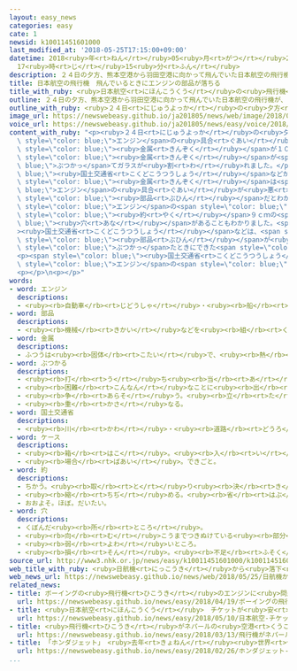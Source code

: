 ```yaml
---
layout: easy_news
categories: easy
cate: 1
newsid: k10011451601000
last_modified_at: '2018-05-25T17:15:00+09:00'
datetime: 2018<ruby>年<rt>ねん</rt></ruby>05<ruby>月<rt>がつ</rt></ruby>25<ruby>日<rt>にち</rt></ruby>
  17<ruby>時<rt>じ</rt></ruby>15<ruby>分<rt>ふん</rt></ruby>
description: ２４日の夕方、熊本空港から羽田空港に向かって飛んでいた日本航空の飛行機が、エンジンの具合が悪くなって熊本空港に戻りました。
title: 日本航空の飛行機　飛んでいるときにエンジンの部品が落ちる
title_with_ruby: <ruby>日本航空<rt>にほんこうくう</rt></ruby>の<ruby>飛行機<rt>ひこうき</rt></ruby>　<ruby>飛<rt>と</rt></ruby>んでいるときにエンジンの<ruby>部品<rt>ぶひん</rt></ruby>が<ruby>落<rt>お</rt></ruby>ちる
outline: ２４日の夕方、熊本空港から羽田空港に向かって飛んでいた日本航空の飛行機が、エンジンの具合が悪くなって熊本空港に戻りました。
outline_with_ruby: <ruby>２４日<rt>にじゅうよっか</rt></ruby>の<ruby>夕方<rt>ゆうがた</rt></ruby>、<ruby>熊本<rt>くまもと</rt></ruby><ruby>空港<rt>くうこう</rt></ruby>から<ruby>羽田<rt>はねだ</rt></ruby><ruby>空港<rt>くうこう</rt></ruby>に<ruby>向<rt>む</rt></ruby>かって<ruby>飛<rt>と</rt></ruby>んでいた<ruby>日本航空<rt>にほんこうくう</rt></ruby>の<ruby>飛行機<rt>ひこうき</rt></ruby>が、エンジンの<ruby>具合<rt>ぐあい</rt></ruby>が<ruby>悪<rt>わる</rt></ruby>くなって<ruby>熊本<rt>くまもと</rt></ruby><ruby>空港<rt>くうこう</rt></ruby>に<ruby>戻<rt>もど</rt></ruby>りました。
image_url: https://newswebeasy.github.io/ja201805/news/web/image/2018/05/25/K10011451601_1805250510_1805250513_01_03.jpg
voice_url: https://newswebeasy.github.io/ja201805/news/easy/voice/2018/05/25/k10011451601000.mp4
content_with_ruby: "<p><ruby>２４日<rt>にじゅうよっか</rt></ruby>の<ruby>夕方<rt>ゆうがた</rt></ruby>、<ruby>熊本<rt>くまもと</rt></ruby><ruby>空港<rt>くうこう</rt></ruby>から<ruby>羽田<rt>はねだ</rt></ruby><ruby>空港<rt>くうこう</rt></ruby>に<ruby>向<rt>む</rt></ruby>かって<ruby>飛<rt>と</rt></ruby>んでいた<ruby>日本航空<rt>にほんこうくう</rt></ruby>の<ruby>飛行機<rt>ひこうき</rt></ruby>が、<span\
  \ style=\"color: blue;\">エンジン</span>の<ruby>具合<rt>ぐあい</rt></ruby>が<ruby>悪<rt>わる</rt></ruby>くなって<ruby>熊本<rt>くまもと</rt></ruby><ruby>空港<rt>くうこう</rt></ruby>に<ruby>戻<rt>もど</rt></ruby>りました。<ruby>熊本<rt>くまもと</rt></ruby><ruby>空港<rt>くうこう</rt></ruby>の<ruby>近<rt>ちか</rt></ruby>くでは、<ruby>小<rt>ちい</rt></ruby>さな<span\
  \ style=\"color: blue;\"><ruby>金属<rt>きんぞく</rt></ruby></span>が１０の<ruby>場所<rt>ばしょ</rt></ruby>に<ruby>落<rt>お</rt></ruby>ちていました。<ruby>熊本県<rt>くまもとけん</rt></ruby><ruby>益城<rt>ましき</rt></ruby><ruby>町<rt>まち</rt></ruby>の<ruby>病院<rt>びょういん</rt></ruby>では、<ruby>窓<rt>まど</rt></ruby>に<span\
  \ style=\"color: blue;\"><ruby>金属<rt>きんぞく</rt></ruby></span>が<span style=\"color:\
  \ blue;\">ぶつかっ</span>てガラスが<ruby>割<rt>わ</rt></ruby>れました。</p>\n<p><span style=\"color:\
  \ blue;\"><ruby>国土交通省<rt>こくどこうつうしょう</rt></ruby></span>などが<ruby>調<rt>しら</rt></ruby>べると、<ruby>落<rt>お</rt></ruby>ちていた<span\
  \ style=\"color: blue;\"><ruby>金属<rt>きんぞく</rt></ruby></span>は<span style=\"color:\
  \ blue;\">エンジン</span>の<ruby>具合<rt>ぐあい</rt></ruby>が<ruby>悪<rt>わる</rt></ruby>くなった<ruby>日本航空<rt>にほんこうくう</rt></ruby>の<ruby>飛行機<rt>ひこうき</rt></ruby>の<span\
  \ style=\"color: blue;\"><ruby>部品<rt>ぶひん</rt></ruby></span>だとわかりました。そして、この<ruby>飛行機<rt>ひこうき</rt></ruby>の<span\
  \ style=\"color: blue;\">エンジン</span>の<span style=\"color: blue;\">ケース</span>に<span\
  \ style=\"color: blue;\"><ruby>約<rt>やく</rt></ruby></span>９ｃｍの<span style=\"color:\
  \ blue;\"><ruby>穴<rt>あな</rt></ruby></span>があることもわかりました。<span style=\"color: blue;\"\
  ><ruby>国土交通省<rt>こくどこうつうしょう</rt></ruby></span>などは、<span style=\"color: blue;\">エンジン</span>の<span\
  \ style=\"color: blue;\"><ruby>部品<rt>ぶひん</rt></ruby></span>が<ruby>壊<rt>こわ</rt></ruby>れて<span\
  \ style=\"color: blue;\">ぶつかっ</span>たときにできた<span style=\"color: blue;\"><ruby>穴<rt>あな</rt></ruby></span>だと<ruby>考<rt>かんが</rt></ruby>えています。</p>\n\
  <p><span style=\"color: blue;\"><ruby>国土交通省<rt>こくどこうつうしょう</rt></ruby></span>は、<ruby>大<rt>おお</rt></ruby>きな<ruby>事故<rt>じこ</rt></ruby>になったかもしれないと<ruby>考<rt>かんが</rt></ruby>えて、<span\
  \ style=\"color: blue;\">エンジン</span>の<span style=\"color: blue;\"><ruby>部品<rt>ぶひん</rt></ruby></span>が<ruby>壊<rt>こわ</rt></ruby>れた<ruby>原因<rt>げんいん</rt></ruby>などを<ruby>調<rt>しら</rt></ruby>べています。</p>\n\
  <p></p>\n<p></p>"
words:
- word: エンジン
  descriptions:
  - <ruby><rb>自動車</rb><rt>じどうしゃ</rt></ruby>・<ruby><rb>船</rb><rt>ふね</rt></ruby>・<ruby><rb>飛行機</rb><rt>ひこうき</rt></ruby>などを<ruby><rb>動</rb><rt>うご</rt></ruby>かす<ruby><rb>力</rb><rt>ちから</rt></ruby>を<ruby><rb>作</rb><rt>つく</rt></ruby>り<ruby><rb>出</rb><rt>だ</rt></ruby>す<ruby><rb>仕組</rb><rt>しく</rt></ruby>み。<ruby><rb>発動機</rb><rt>はつどうき</rt></ruby>。
- word: 部品
  descriptions:
  - <ruby><rb>機械</rb><rt>きかい</rt></ruby>などを<ruby><rb>組</rb><rt>く</rt></ruby>み<ruby><rb>立</rb><rt>た</rt></ruby>てている、<ruby><rb>一</rb><rt>ひと</rt></ruby>つ<ruby><rb>一</rb><rt>ひと</rt></ruby>つの<ruby><rb>部分</rb><rt>ぶぶん</rt></ruby>の<ruby><rb>品</rb><rt>しな</rt></ruby>。<ruby><rb>部分品</rb><rt>ぶぶんひん</rt></ruby>。
- word: 金属
  descriptions:
  - ふつうは<ruby><rb>固体</rb><rt>こたい</rt></ruby>で、<ruby><rb>熱</rb><rt>ねつ</rt></ruby>や<ruby><rb>電気</rb><rt>でんき</rt></ruby>をよく<ruby><rb>伝</rb><rt>つた</rt></ruby>えるもの。<ruby><rb>鉄</rb><rt>てつ</rt></ruby>・<ruby><rb>銅</rb><rt>どう</rt></ruby>・<ruby><rb>金</rb><rt>きん</rt></ruby>・<ruby><rb>銀</rb><rt>ぎん</rt></ruby>・アルミニウムなど。
- word: ぶつかる
  descriptions:
  - <ruby><rb>打</rb><rt>う</rt></ruby>ち<ruby><rb>当</rb><rt>あ</rt></ruby>たる。つき<ruby><rb>当</rb><rt>あ</rt></ruby>たる。
  - <ruby><rb>困難</rb><rt>こんなん</rt></ruby>なことに<ruby><rb>出</rb><rt>で</rt></ruby>あう。
  - <ruby><rb>争</rb><rt>あらそ</rt></ruby>う。<ruby><rb>立</rb><rt>た</rt></ruby>ち<ruby><rb>向</rb><rt>む</rt></ruby>かう。
  - <ruby><rb>重</rb><rt>かさ</rt></ruby>なる。
- word: 国土交通省
  descriptions:
  - <ruby><rb>川</rb><rt>かわ</rt></ruby>・<ruby><rb>道路</rb><rt>どうろ</rt></ruby>・<ruby><rb>建物</rb><rt>たてもの</rt></ruby>などに<ruby><rb>関</rb><rt>かん</rt></ruby>する<ruby><rb>仕事</rb><rt>しごと</rt></ruby>や、<ruby><rb>交通</rb><rt>こうつう</rt></ruby>・<ruby><rb>荷物</rb><rt>にもつ</rt></ruby>の<ruby><rb>運送</rb><rt>うんそう</rt></ruby>などに<ruby><rb>関</rb><rt>かん</rt></ruby>する<ruby><rb>仕事</rb><rt>しごと</rt></ruby>をする<ruby><rb>国</rb><rt>くに</rt></ruby>の<ruby><rb>役所</rb><rt>やくしょ</rt></ruby>。<ruby><rb>国交省</rb><rt>こっこうしょう</rt></ruby>。
- word: ケース
  descriptions:
  - <ruby><rb>箱</rb><rt>はこ</rt></ruby>。<ruby><rb>入</rb><rt>い</rt></ruby>れ<ruby><rb>物</rb><rt>もの</rt></ruby>。
  - <ruby><rb>場合</rb><rt>ばあい</rt></ruby>。できごと。
- word: 約
  descriptions:
  - ちかう。<ruby><rb>取</rb><rt>と</rt></ruby>り<ruby><rb>決</rb><rt>き</rt></ruby>める。
  - <ruby><rb>縮</rb><rt>ちぢ</rt></ruby>める。<ruby><rb>省</rb><rt>はぶ</rt></ruby>く。<ruby><rb>簡単</rb><rt>かんたん</rt></ruby>にする。
  - おおよそ。ほぼ。だいたい。
- word: 穴
  descriptions:
  - くぼんだ<ruby><rb>所</rb><rt>ところ</rt></ruby>。
  - <ruby><rb>向</rb><rt>む</rt></ruby>こうまでつきぬけている<ruby><rb>部分</rb><rt>ぶぶん</rt></ruby>。
  - <ruby><rb>弱</rb><rt>よわ</rt></ruby>いところ。
  - <ruby><rb>損</rb><rt>そん</rt></ruby>。<ruby><rb>不足</rb><rt>ふそく</rt></ruby>。
source_url: http://www3.nhk.or.jp/news/easy/k10011451601000/k10011451601000.html
web_title_with_ruby: <ruby>日航機<rt>にっこうき</rt></ruby>から<ruby>落下<rt>らっか</rt></ruby>の<ruby>金属片<rt>きんぞくへん</rt></ruby>は<ruby>エンジン<rt>えんじん</rt></ruby>の<ruby>部品<rt>ぶひん</rt></ruby>と<ruby>確認<rt>かくにん</rt></ruby>
web_news_url: https://newswebeasy.github.io/news/web/2018/05/25/日航機から落下の金属片はエンジンの部品と確認
related_news:
- title: ボーイングの<ruby>飛行機<rt>ひこうき</rt></ruby>のエンジンに<ruby>問題<rt>もんだい</rt></ruby>が<ruby>起<rt>お</rt></ruby>こる<ruby>可能性<rt>かのうせい</rt></ruby>
  url: https://newswebeasy.github.io/news/easy/2018/04/19/ボーイングの飛行機のエンジンに問題が起こる可能性
- title: <ruby>日本航空<rt>にほんこうくう</rt></ruby>　チケットが<ruby>安<rt>やす</rt></ruby>い<ruby>飛行機<rt>ひこうき</rt></ruby>の<ruby>会社<rt>かいしゃ</rt></ruby>を<ruby>新<rt>あたら</rt></ruby>しく<ruby>作<rt>つく</rt></ruby>る
  url: https://newswebeasy.github.io/news/easy/2018/05/10/日本航空-チケットが安い飛行機の会社を新しく作る
- title: <ruby>飛行機<rt>ひこうき</rt></ruby>がネパールの<ruby>空港<rt>くうこう</rt></ruby>に<ruby>下<rt>お</rt></ruby>りるとき<ruby>失敗<rt>しっぱい</rt></ruby>　４９<ruby>人<rt>にん</rt></ruby><ruby>亡<rt>な</rt></ruby>くなる
  url: https://newswebeasy.github.io/news/easy/2018/03/13/飛行機がネパールの空港に下りるとき失敗-49人亡くなる
- title: 「ホンダジェット」　<ruby>去年<rt>きょねん</rt></ruby><ruby>世界<rt>せかい</rt></ruby>でいちばん<ruby>売<rt>う</rt></ruby>れた
  url: https://newswebeasy.github.io/news/easy/2018/02/26/ホンダジェット-去年世界でいちばん売れた
...
```

